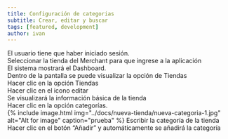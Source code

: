 ```yaml
---
title: Configuración de categorias
subtitle: Crear, editar y buscar
tags: [featured, development]
author: ivan
---
```

<p>
El usuario tiene que haber iniciado sesión.<br>
Seleccionar la tienda del Merchant para que ingrese a la aplicación<br>
El sistema mostrará el Dashboard.<br>
Dentro de la pantalla se puede visualizar la opción de Tiendas<br>
Hacer clic en la opción Tiendas<br>
Hacer clic en el icono editar<br>
Se visualizará la información básica de la tienda<br>
Hacer clic en la opción categorías. <br>
{% include image.html img="../docs/nueva-tienda/nueva-categoria-1.jpg" alt="Alt for image" caption="prueba" %}
Escribir la categoría de la tienda<br>
Hacer clic en el botón “Añadir” y automáticamente se añadirá la categoría</p>
